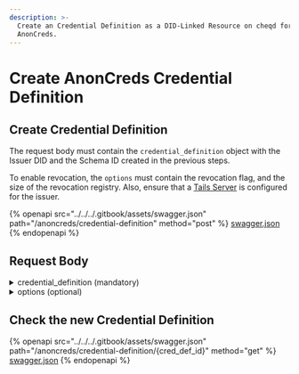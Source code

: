 ```yaml
---
description: >-
  Create an Credential Definition as a DID-Linked Resource on cheqd for issuing
  AnonCreds.
---
```


# Create AnonCreds Credential Definition

## Create Credential Definition

The request body must contain the `credential_definition` object with the Issuer DID and the Schema ID created in the previous steps.

To enable revocation, the `options` must contain the revocation flag, and the size of the revocation registry. Also, ensure that a [Tails Server](https://github.com/bcgov/indy-tails-server) is configured for the issuer.

{% openapi src="../../../.gitbook/assets/swagger.json" path="/anoncreds/credential-definition" method="post" %}
[swagger.json](../../../.gitbook/assets/swagger.json)
{% endopenapi %}

## Request Body

<details>

<summary>credential_definition (mandatory)</summary>

"issuerId": DID of the Issuer.

"schemaId": The AnonCreds Schema ID created by the Issuer (must be of the same DID).

"tag": Additional Name to identify the Credential Definition.

</details>

<details>

<summary>options (optional)</summary>

"support\_revocation": Boolean value to indicate that the Credential can be revoked or not. (Tails server must be configured if this is set to \`true\`)

"revocation\_registry\_size": Maximum size of the Revocation Registry.

</details>

## Check the new Credential Definition

{% openapi src="../../../.gitbook/assets/swagger.json" path="/anoncreds/credential-definition/{cred_def_id}" method="get" %}
[swagger.json](../../../.gitbook/assets/swagger.json)
{% endopenapi %}







